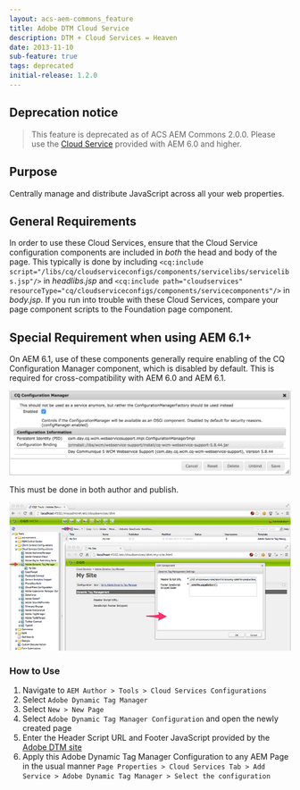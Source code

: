 ```yaml
---
layout: acs-aem-commons_feature
title: Adobe DTM Cloud Service
description: DTM + Cloud Services = Heaven
date: 2013-11-10
sub-feature: true
tags: deprecated
initial-release: 1.2.0
---
```


## Deprecation notice

> This feature is deprecated as of ACS AEM Commons 2.0.0. Please use the [Cloud Service](https://docs.adobe.com/docs/en/aem/6-2/administer/integration/marketing-cloud/dtm.html) provided with AEM 6.0 and higher.

## Purpose

Centrally manage and distribute JavaScript across all your web properties.


## General Requirements

In order to use these Cloud Services, ensure that the Cloud Service configuration components are included in *both* the head and body of the page. This typically is done by including `<cq:include script="/libs/cq/cloudserviceconfigs/components/servicelibs/servicelibs.jsp"/>` in _headlibs.jsp_ and `<cq:include path="cloudservices" resourceType="cq/cloudserviceconfigs/components/servicecomponents"/>` in _body.jsp_. If you run into trouble with these Cloud Services, compare your page component scripts to the Foundation page component.

## Special Requirement when using AEM 6.1+

On AEM 6.1, use of these components generally require enabling of the CQ Configuration Manager component, which is disabled by default. This is required for cross-compatibility with AEM 6.0 and AEM 6.1.

![image](images/enable-configuration-manager.png)

This must be done in both author and publish.


![image](images/dtm.png)

### How to Use

1. Navigate to `AEM Author > Tools > Cloud Services Configurations`
2. Select `Adobe Dynamic Tag Manager`
3. Select `New > New Page`
4. Select `Adobe Dynamic Tag Manager Configuration` and open the newly created page
5. Enter the Header Script URL and Footer JavaScript provided by the [Adobe DTM site](http://dtm.adobe.com)
6. Apply this Adobe Dynamic Tag Manager Configuration to any AEM Page in the usual manner
	`Page Properties > Cloud Services Tab > Add Service > Adobe Dynamic Tag Manager > Select the configuration`

